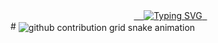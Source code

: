 <div align="center">
  <a href="https://git.io/typing-svg">
    <img src="https://readme-typing-svg.demolab.com?font=Fira+Code&weight=500&size=22&pause=1000&color=FFFF00&center=true&vCenter=true&random=false&width=524&lines=+Olá+Mundo!+" alt="Typing SVG">
  </a>
</div>
#
<picture align="center">
  <source media="(prefers-color-scheme: dark)" srcset="https://raw.githubusercontent.com/LudmillaSLima/LudmillaSLima/output/github-contribution-grid-snake-dark.svg">
  <source media="(prefers-color-scheme: light)" srcset="https://raw.githubusercontent.com/LudmillaSLima/LudmillaSLima/output/github-contribution-grid-snake-dark.svg">
  <img align="center" alt="github contribution grid snake animation" src="https://raw.githubusercontent.com/LudmillaSLima/LudmillaSLima/output/github-contribution-grid-snake.svg">
</picture>
